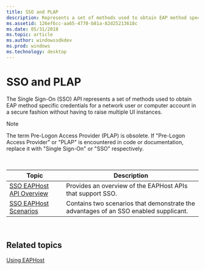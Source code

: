 ```yaml
---
title: SSO and PLAP
description: Represents a set of methods used to obtain EAP method specific credentials for a network user or computer account in a secure fashion without having to raise multiple UI instances.
ms.assetid: 126ef6cc-aa65-4770-b81a-82d25213618c
ms.date: 05/31/2018
ms.topic: article
ms.author: windowssdkdev
ms.prod: windows
ms.technology: desktop
---
```


# SSO and PLAP

The Single Sign-On (SSO) API represents a set of methods used to obtain EAP method specific credentials for a network user or computer account in a secure fashion without having to raise multiple UI instances.

> [!Note]  
> The term Pre-Logon Access Provider (PLAP) is obsolete. If "Pre-Logon Access Provider" or "PLAP" is encountered in code or documentation, replace it with "Single Sign-On" or "SSO" respectively.

 



| Topic                                                    | Description                                                                          |
|----------------------------------------------------------|--------------------------------------------------------------------------------------|
| [SSO EAPHost API Overview](sso-eaphost-api-overview.md) | Provides an overview of the EAPHost APIs that support SSO.                           |
| [SSO EAPHost Scenarios](why-eaphost-sso.md)             | Contains two scenarios that demonstrate the advantages of an SSO enabled supplicant. |



 

## Related topics

<dl> <dt>

[Using EAPHost](using-eap-host.md)
</dt> </dl>

 

 




